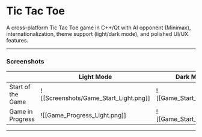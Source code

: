 # Tic Tac Toe

A cross-platform Tic Tac Toe game in C++/Qt with AI opponent (Minimax), internationalization, theme support (light/dark mode), and polished UI/UX features.

---

### Screenshots

|                   | Light Mode                   | Dark Mode                |
| ----------------- | ---------------------------- | ------------------------ |
| Start of the Game | ![[Screenshots/Game_Start_Light.png]]    | ![[Game_Start_Dark.png]] |
| Game in Progress  | ![[Game_Progress_Light.png]] | ![[Game_Start_Dark.png]] |


---
